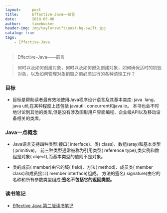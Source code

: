 ```yaml
---
layout:     post
title:      Effective-Java——前言
date:       2018-05-06
author:     timebusker
header-img: img/taylorswift/post-bg-swift.jpg
catalog: true
tags:
    - Effective-Java
---
```


> Effective-Java——前言

> 何时以及如何创建对象，何时以及如何避免创建对象，如何确保适时的销毁对象，以及如何管理对象销毁之前必须进行的各种清理工作？

### 目标 
- 目标是帮助读者最有效地使用Java程序设计语言及其基本类库: java. lang、java util,在某种程度上还包括 javautil. concurrent和java.io。
本书也会不时地讨论到其他的类库,但是没有涉及图形用户界面编程、企业级API以及移动设备相关的类库。  

### Java一点概念
-  Java语言支持四种类型:接口( interface)、类( class)、数组(aray)和基本类型( primitive)。
前三种类型通常被称为引用类型( reference type),类实例和数组是对象( object),而基本类型的值则不是对象。

- 类的成员( member)由它的域( field)、方法( method)、成员类( member class)和成员接口( member interface)组成。
方法的签名( signature)由它的名称和所有参数类型组成;**签名不包括它的返回类型。**

### 读书笔记
- [Effective Java 第二版读书笔记](https://blog.csdn.net/webwalker/article/details/1620221)